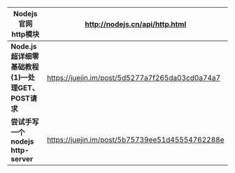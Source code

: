 | **Nodejs官网 http模块**                          | http://nodejs.cn/api/http.html                  |
| ------------------------------------------------ | ----------------------------------------------- |
| **Node.js超详细零基础教程(1)—处理GET、POST请求** | https://juejin.im/post/5d5277a7f265da03cd0a74a7 |
| **尝试手写一个 nodejs http-server**              | https://juejin.im/post/5b75739ee51d45554762288e |